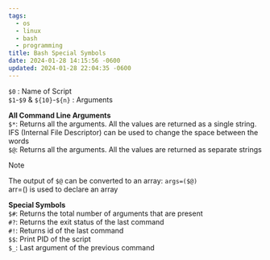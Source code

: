```yaml
---
tags:
  - os
  - linux
  - bash
  - programming
title: Bash Special Symbols
date: 2024-01-28 14:15:56 -0600
updated: 2024-01-28 22:04:35 -0600
---
```


`$0` : Name of Script  
`$1`-`$9`  & `${10}`-`${n}` : Arguments  

**All Command Line Arguments**  
`$*`: Returns all the arguments. All the values are returned as a single string. IFS (Internal File Descriptor) can be used to change the space between the words  
`$@`: Returns all the arguments. All the values are returned as separate strings

 > [!NOTE]
 > The output of `$@` can be converted to an array: `args=($@)`  
 > arr=() is used to declare an array

**Special Symbols**  
`$#`: Returns the total number of arguments that are present  
`#?`: Returns the exit status of the last command  
`#!`: Returns id of the last command  
`$$`: Print PID of the script  
`$_`: Last argument of the previous command
